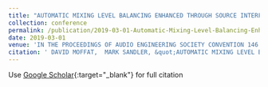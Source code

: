 ```yaml
---
title: "AUTOMATIC MIXING LEVEL BALANCING ENHANCED THROUGH SOURCE INTERFERENCE IDENTIFICATION AUTOMATIC MIXING LEVEL BALANCING ENHANCED THROUGH SOURCE INTERFERENCE IDENTIFICATION"
collection: conference
permalink: /publication/2019-03-01-Automatic-Mixing-Level-Balancing-Enhanced-through-Source-Interference-Identification-Automatic-Mixing-Level-Balancing-Enhanced-through-Source-Interference-Identification
date: 2019-03-01
venue: 'IN THE PROCEEDINGS OF AUDIO ENGINEERING SOCIETY CONVENTION 146'
citation: ' DAVID MOFFAT,  MARK SANDLER, &quot;AUTOMATIC MIXING LEVEL BALANCING ENHANCED THROUGH SOURCE INTERFERENCE IDENTIFICATION AUTOMATIC MIXING LEVEL BALANCING ENHANCED THROUGH SOURCE INTERFERENCE IDENTIFICATION.&quot; IN THE PROCEEDINGS OF AUDIO ENGINEERING SOCIETY CONVENTION 146, 2019.'
---
```

Use [Google Scholar](https://scholar.google.com/scholar?q=Automatic+Mixing+Level+Balancing+Enhanced+through+Source+Interference+Identification+Automatic+Mixing+Level+Balancing+Enhanced+through+Source+Interference+Identification){:target="_blank"} for full citation